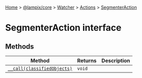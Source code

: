 [Home](./index) &gt; [@lampix/core](./core.md) &gt; [Watcher](./core.watcher.md) &gt; [Actions](./core.watcher.actions.md) &gt; [SegmenterAction](./core.watcher.actions.segmenteraction.md)

# SegmenterAction interface

## Methods

|  Method | Returns | Description |
|  --- | --- | --- |
|  [`__call(classifiedObjects)`](./core.watcher.actions.segmenteraction.__call.md) | `void` |  |

